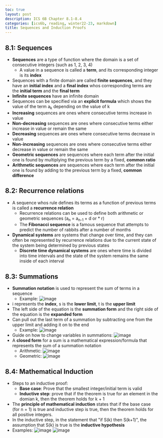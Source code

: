 ```yaml
---
toc: true
layout: post
description: ICS 6B Chapter 8.1-8.4
categories: [ics6b, reading, winter22-23, markdown]
title: Sequences and Induction Proofs
---
```


## 8.1: Sequences

- **Sequences** are a type of function where the domain is a set of consecutive integers (such as 1, 2, 3, 4)
    - A value in a sequence is called a **term**, and its corresponding integer is its **index**
- Sequences with a finite domain are called **finite sequences**, and they have an **initial index** and a **final index** whos corresponding terms are the **initial term** and the **final term**
- **Infinite sequences** have an infinite domain
- Sequences can be specified via an **explicit formula** which shows the value of the term a<sub>k</sub> depending on the value of k
- **Increasing** sequences are ones where consecutive terms increase in value
- **Non-decreasing** sequences are ones where consecutive terms either increase in value or remain the same
- **Decreasing** sequences are ones where consecutive terms decrease in value
- **Non-increasing** sequences are ones where consecutive terms either decrease in value or remain the same
- **Geometric sequences** are sequences where each term after the initial one is found by multiplying the previous term by a fixed, **common ratio**
- **Arithmetic sequences** are sequences where each term after the initial one is found by adding to the previous term by a fixed, **common difference**

## 8.2: Recurrence relations
- A sequence whos rule defines its terms as a function of previous terms is called a **recurrence relation**
    - Recurrence relations can be used to define both arithmetic or geometric sequences (a<sub>n</sub> = a<sub>n-1</sub> + d or * r)
    - The **Fibonacci sequence** is a famous sequence that attempts to predict the number of rabbits after a number of months
- **Dynamical systems** are systems that change over time, and they can often be represented by recurrence relations due to the current state of the system being determined by previous states
    - **Discrete time dynamical systems** are ones where time is divided into time intervals and the state of the system remains the same inside of each interval

## 8.3: Summations

- **Summation notation** is used to represent the sum of terms in a sequence
    - Example: ![image](https://user-images.githubusercontent.com/54915685/212458612-2f501a14-bf53-4614-b1dd-c0455e66fb64.png)
- i represents the **index**, s is the **lower limit**, t is the **upper limit**
- The left side of the equation is the **summation form** and the right side of the equation is the **expanded form**
- Can pull out the last term of a summation by subtracting one from the upper limit and adding it on to the end
    - Example: ![image](https://user-images.githubusercontent.com/54915685/212458714-422011eb-1a40-4a52-9068-288f41d7e885.png)
- Guide on how to change variables in summations: ![image](https://user-images.githubusercontent.com/54915685/212458812-ca4a940b-973c-4c05-bfd7-d91ad7616150.png)
- A **closed form** for a sum is a mathematical expression/formula that represents the sum of a summation notation
    - Arithmetic: ![image](https://user-images.githubusercontent.com/54915685/212458839-6b3530b7-ef49-4aba-b5b9-ef42b60abe32.png)
    - Geometric: ![image](https://user-images.githubusercontent.com/54915685/212458850-83f82d2e-4375-48ce-92c7-ee44406b6354.png)

## 8.4: Mathematical Induction

- Steps to an inductive proof:
    - **Base case**: Prove that the smallest integer/initial term is valid
    - **Inductive step**: prove that if the theorem is true for an element in the domian k, then the theorem holds for k + 1
- The **principle of mathematical induction** states that if the base case (for n = 1) is true and inductive step is true, then the theorem holds for all positive integers. 
- In the inductive step, in the statement that "if S(k) then S(k+1)", the assumption that S(k) is true is the **inductive hypothesis**
- Examples:
![image](https://user-images.githubusercontent.com/54915685/212458975-4818d57a-c503-4e40-a9f2-3f54d56d2577.png)
![image](https://user-images.githubusercontent.com/54915685/212458983-8f865911-e9f4-422a-86f0-d4e2b845a7c2.png)